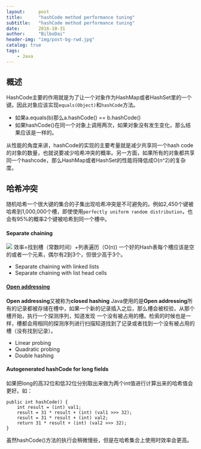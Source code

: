 ```yaml
---
layout:     post
title:      "hashCode method performance tuning"
subtitle:   "hashCode method performance tuning"
date:       2016-10-31
author:     "BilboDai"
header-img: "img/post-bg-rwd.jpg"
catalog: true
tags:
    - Java
---
```


概述
---
HashCode主要的作用就是为了让一个对象作为HashMap或者HashSet里的一个键。因此对象应该实现`equals(Object)`和`hashCode`方法。

- 如果a.equals(b)那么a.hashCode() == b.hashCode()
- 如果hashCode()在同一个对象上调用两次，如果对象没有发生变化，那么结果应该是一样的。

从性能的角度来讲，hashCode的实现的主要考量就是减少共享同一个hash code的对象的数量，也就说要减少哈希冲突的概率。另一方面，如果所有的对象都共享同一个hashcode，那么HashMap或者HashSet的性能将降低成O(n^2)的复杂度。

哈希冲突
---
随机哈希一个很大键的集合的子集出现哈希冲突是不可避免的。例如2,450个键被哈希到1,000,000个槽，即使使用`perfectly uniform random distribution`，也会有95%的概率2个键被哈希到同一个槽中。

#### Separate chaining
![](https://upload.wikimedia.org/wikipedia/commons/thumb/d/d0/Hash_table_5_0_1_1_1_1_1_LL.svg/900px-Hash_table_5_0_1_1_1_1_1_LL.svg.png)
效率=找到槽（常数时间）+列表遍历（O(n))
一个好的Hash表每个槽应该是空的或者一个元素，偶尔有2到3个，但很少高于3个。

- Separate chaining with linked lists
- Separate chaining with list head cells

#### [Open addressing](https://en.wikipedia.org/wiki/Open_addressing)
**Open addressing**又被称为**closed hashing** Java使用的是**Open addressing**所有的记录都被存储在槽中，如果一个新的记录插入之后，那么槽会被校验，从那个槽开始，执行一个探测序列，知道发现 一个没有被占用的槽。检索的时候也是一样，槽都会用相同的探测序列进行扫描知道找到了记录或者找到一个没有被占用的槽（没有找到记录）。

- Linear probing
- Quadratic probing
- Double hashing

#### Autogenerated hashCode for long fields
如果把long的高32位和低32位分别取出来做为两个int值进行计算出来的哈希值会更好。如：

```
public int hashCode() {
    int result = (int) val1;
    result = 31 * result + (int) (val1 >>> 32);
    result = 31 * result + (int) val2;
    return 31 * result + (int) (val2 >>> 32);
}
```

虽然hashCode()方法的执行会稍微慢些，但是在哈希集合上使用时效率会更高。
